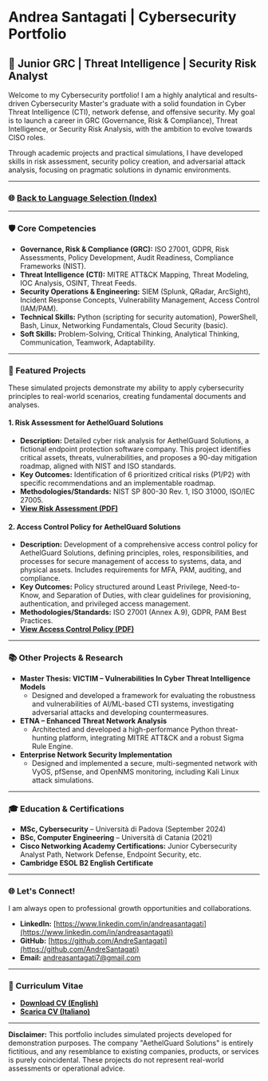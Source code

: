 # Andrea Santagati | Cybersecurity Portfolio

## 🚀 Junior GRC | Threat Intelligence | Security Risk Analyst

Welcome to my Cybersecurity portfolio! I am a highly analytical and results-driven Cybersecurity Master's graduate with a solid foundation in Cyber Threat Intelligence (CTI), network defense, and offensive security. My goal is to launch a career in GRC (Governance, Risk & Compliance), Threat Intelligence, or Security Risk Analysis, with the ambition to evolve towards CISO roles.

Through academic projects and practical simulations, I have developed skills in risk assessment, security policy creation, and adversarial attack analysis, focusing on pragmatic solutions in dynamic environments.

---

### 🌐 [Back to Language Selection (Index)](./index.html)

---

### 🛡️ Core Competencies

*   **Governance, Risk & Compliance (GRC):** ISO 27001, GDPR, Risk Assessments, Policy Development, Audit Readiness, Compliance Frameworks (NIST).
*   **Threat Intelligence (CTI):** MITRE ATT&CK Mapping, Threat Modeling, IOC Analysis, OSINT, Threat Feeds.
*   **Security Operations & Engineering:** SIEM (Splunk, QRadar, ArcSight), Incident Response Concepts, Vulnerability Management, Access Control (IAM/PAM).
*   **Technical Skills:** Python (scripting for security automation), PowerShell, Bash, Linux, Networking Fundamentals, Cloud Security (basic).
*   **Soft Skills:** Problem-Solving, Critical Thinking, Analytical Thinking, Communication, Teamwork, Adaptability.

---

### 💼 Featured Projects

These simulated projects demonstrate my ability to apply cybersecurity principles to real-world scenarios, creating fundamental documents and analyses.

#### **1. Risk Assessment for AethelGuard Solutions**
*   **Description:** Detailed cyber risk analysis for AethelGuard Solutions, a fictional endpoint protection software company. This project identifies critical assets, threats, vulnerabilities, and proposes a 90-day mitigation roadmap, aligned with NIST and ISO standards.
*   **Key Outcomes:** Identification of 6 prioritized critical risks (P1/P2) with specific recommendations and an implementable roadmap.
*   **Methodologies/Standards:** NIST SP 800-30 Rev. 1, ISO 31000, ISO/IEC 27005.
*   **[View Risk Assessment (PDF)](./AethelGuard_Solutions_Risk_Assessment.pdf)**

#### **2. Access Control Policy for AethelGuard Solutions**
*   **Description:** Development of a comprehensive access control policy for AethelGuard Solutions, defining principles, roles, responsibilities, and processes for secure management of access to systems, data, and physical assets. Includes requirements for MFA, PAM, auditing, and compliance.
*   **Key Outcomes:** Policy structured around Least Privilege, Need-to-Know, and Separation of Duties, with clear guidelines for provisioning, authentication, and privileged access management.
*   **Methodologies/Standards:** ISO 27001 (Annex A.9), GDPR, PAM Best Practices.
*   **[View Access Control Policy (PDF)](./AethelGuard_Solutions_Access_Control_Policy.pdf)**

---

### 📚 Other Projects & Research

*   **Master Thesis: VICTIM – Vulnerabilities In Cyber Threat Intelligence Models**
    *   Designed and developed a framework for evaluating the robustness and vulnerabilities of AI/ML-based CTI systems, investigating adversarial attacks and developing countermeasures.
*   **ETNA – Enhanced Threat Network Analysis**
    *   Architected and developed a high-performance Python threat-hunting platform, integrating MITRE ATT&CK and a robust Sigma Rule Engine.
*   **Enterprise Network Security Implementation**
    *   Designed and implemented a secure, multi-segmented network with VyOS, pfSense, and OpenNMS monitoring, including Kali Linux attack simulations.

---

### 🎓 Education & Certifications

*   **MSc, Cybersecurity** – Università di Padova (September 2024)
*   **BSc, Computer Engineering** – Università di Catania (2021)
*   **Cisco Networking Academy Certifications:** Junior Cybersecurity Analyst Path, Network Defense, Endpoint Security, etc.
*   **Cambridge ESOL B2 English Certificate**

---

### 🌐 Let's Connect!

I am always open to professional growth opportunities and collaborations.

*   **LinkedIn:** [https://www.linkedin.com/in/andreasantagati](https://www.linkedin.com/in/andreasantagati)
*   **GitHub:** [https://github.com/AndreSantagati](https://github.com/AndreSantagati)
*   **Email:** [andreasantagati7@gmail.com](mailto:andreasantagati7@gmail.com)

---

### 📄 Curriculum Vitae

*   **[Download CV (English)](./Andrea_Santagati_CV_EN.pdf)**
*   **[Scarica CV (Italiano)](./Andrea_Santagati_CV_IT.pdf)**

---

**Disclaimer:**
This portfolio includes simulated projects developed for demonstration purposes. The company "AethelGuard Solutions" is entirely fictitious, and any resemblance to existing companies, products, or services is purely coincidental. These projects do not represent real-world assessments or operational advice.
